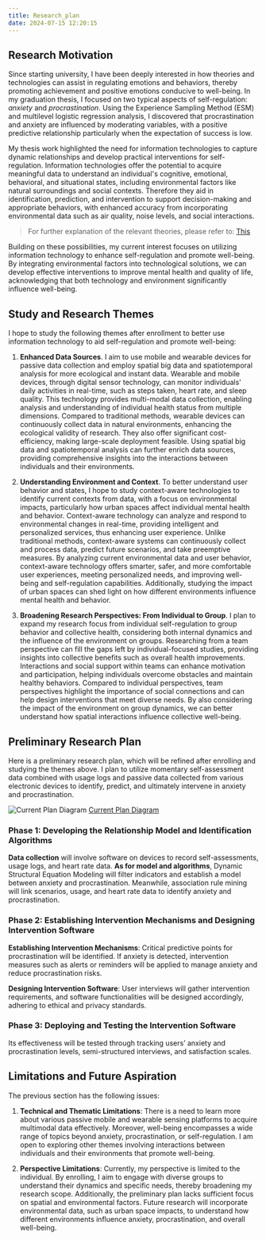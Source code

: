 ```yaml
---
title: Research_plan
date: 2024-07-15 12:20:15
---
```


## Research Motivation

Since starting university, I have been deeply interested in how theories and technologies can assist in regulating emotions and behaviors, thereby promoting achievement and positive emotions conducive to well-being. In my graduation thesis, I focused on two typical aspects of self-regulation: *anxiety* and *procrastination*. Using the Experience Sampling Method (ESM) and multilevel logistic regression analysis, I discovered that procrastination and anxiety are influenced by moderating variables, with a positive predictive relationship particularly when the expectation of success is low.

My thesis work highlighted the need for information technologies to capture dynamic relationships and develop practical interventions for self-regulation. Information technologies offer the potential to acquire meaningful data to understand an individual's cognitive, emotional, behavioral, and situational states, including environmental factors like natural surroundings and social contexts. Therefore they aid in identification, prediction, and intervention to support decision-making and appropriate behaviors, with enhanced accuracy from incorporating environmental data such as air quality, noise levels, and social interactions. 

> For further explanation of the relevant theories, please refer to: [This](https://jiatang2002.cn/2024/06/22/LAE/#Theoretical-Basis)

Building on these possibilities, my current interest focuses on utilizing information technology to enhance self-regulation and promote well-being. By integrating environmental factors into technological solutions, we can develop effective interventions to improve mental health and quality of life, acknowledging that both technology and environment significantly influence well-being.

## Study and Research Themes

I hope to study the following themes after enrollment to better use information technology to aid self-regulation and promote well-being:

1. **Enhanced Data Sources**. I aim to use mobile and wearable devices for passive data collection and employ spatial big data and spatiotemporal analysis for more ecological and instant data. Wearable and mobile devices, through digital sensor technology, can monitor individuals' daily activities in real-time, such as steps taken, heart rate, and sleep quality. This technology provides multi-modal data collection, enabling analysis and understanding of individual health status from multiple dimensions. Compared to traditional methods, wearable devices can continuously collect data in natural environments, enhancing the ecological validity of research. They also offer significant cost-efficiency, making large-scale deployment feasible. Using spatial big data and spatiotemporal analysis can further enrich data sources, providing comprehensive insights into the interactions between individuals and their environments.

2. **Understanding Environment and Context**. To better understand user behavior and states, I hope to study context-aware technologies to identify current contexts from data, with a focus on environmental impacts, particularly how urban spaces affect individual mental health and behavior. Context-aware technology can analyze and respond to environmental changes in real-time, providing intelligent and personalized services, thus enhancing user experience. Unlike traditional methods, context-aware systems can continuously collect and process data, predict future scenarios, and take preemptive measures. By analyzing current environmental data and user behavior, context-aware technology offers smarter, safer, and more comfortable user experiences, meeting personalized needs, and improving well-being and self-regulation capabilities. Additionally, studying the impact of urban spaces can shed light on how different environments influence mental health and behavior.

3. **Broadening Research Perspectives: From Individual to Group**. I plan to expand my research focus from individual self-regulation to group behavior and collective health, considering both internal dynamics and the influence of the environment on groups. Researching from a team perspective can fill the gaps left by individual-focused studies, providing insights into collective benefits such as overall health improvements. Interactions and social support within teams can enhance motivation and participation, helping individuals overcome obstacles and maintain healthy behaviors. Compared to individual perspectives, team perspectives highlight the importance of social connections and can help design interventions that meet diverse needs. By also considering the impact of the environment on group dynamics, we can better understand how spatial interactions influence collective well-being.

## Preliminary Research Plan

Here is a preliminary research plan, which will be refined after enrolling and studying the themes above. I plan to utilize momentary self-assessment data combined with usage logs and passive data collected from various electronic devices to identify, predict, and ultimately intervene in anxiety and procrastination.


![Current Plan Diagram](plan.png)
[Current Plan Diagram](plan.png)

### Phase 1: Developing the Relationship Model and Identification Algorithms

**Data collection** will involve software on devices to record self-assessments, usage logs, and heart rate data. **As for model and algorithms**, Dynamic Structural Equation Modeling will filter indicators and establish a model between anxiety and procrastination. Meanwhile, association rule mining will link scenarios, usage, and heart rate data to identify anxiety and procrastination.

### Phase 2: Establishing Intervention Mechanisms and Designing Intervention Software

**Establishing Intervention Mechanisms**: Critical predictive points for procrastination will be identified. If anxiety is detected, intervention measures such as alerts or reminders will be applied to manage anxiety and reduce procrastination risks.

**Designing Intervention Software**: User interviews will gather intervention requirements, and software functionalities will be designed accordingly, adhering to ethical and privacy standards.

### Phase 3: Deploying and Testing the Intervention Software

Its effectiveness will be tested through tracking users’ anxiety and procrastination levels, semi-structured interviews, and satisfaction scales.

## Limitations and Future Aspiration

The previous section has the following issues:

1. **Technical and Thematic Limitations**: There is a need to learn more about various passive mobile and wearable sensing platforms to acquire multimodal data effectively. Moreover, well-being encompasses a wide range of topics beyond anxiety, procrastination, or self-regulation. I am open to exploring other themes involving interactions between individuals and their environments that promote well-being.

2. **Perspective Limitations**: Currently, my perspective is limited to the individual. By enrolling, I aim to engage with diverse groups to understand their dynamics and specific needs, thereby broadening my research scope. Additionally, the preliminary plan lacks sufficient focus on spatial and environmental factors. Future research will incorporate environmental data, such as urban space impacts, to understand how different environments influence anxiety, procrastination, and overall well-being.